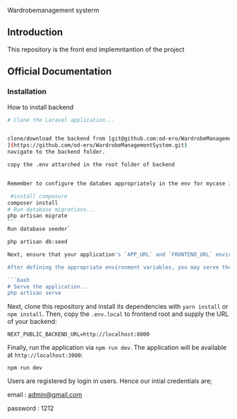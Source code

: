 Wardrobemanagement systerm
## Introduction

This repository is the front end implemntantion of the project

## Official Documentation

### Installation

How to install backend

```bash
# Clone the Laravel application...


clone/download the backend from [git@github.com:od-ero/WardrobeManagementSystem.git
](https://github.com/od-ero/WardrobeManagementSystem.git)
navigate to the backend folder.

copy the .env attarched in the root folder of backend


Remember to configure the databes appropriately in the env for mycase it was mysql.

 #install composure
composer install
# Run database migrations...
php artisan migrate
``
Run database seeder`

php artisan db:seed 

Next, ensure that your application's `APP_URL` and `FRONTEND_URL` environment variables are set to `http://localhost:8000` and `http://localhost:3000`, respectively.

After defining the appropriate environment variables, you may serve the Laravel application using the `serve` Artisan command:

```bash
# Serve the application...
php artisan serve
```

Next, clone this repository and install its dependencies with `yarn install` or `npm install`. Then, copy the `.env.local` to frontend root and supply the URL of your backend:

```
NEXT_PUBLIC_BACKEND_URL=http://localhost:8000
```

Finally, run the application via `npm run dev`. The application will be available at `http://localhost:3000`:

```
npm run dev
```
Users are registered by login in users. Hence our intial credentials are;

email : admin@gmail.com

password : 1212

